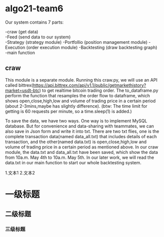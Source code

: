 # algo21-team6

Our system contains 7 parts:

  -craw (get data)  
  -Feed (send data to our system)  
  -Strategy (strategy module)
  -Portfollio (position management module)
  -Execution (order execution module)
  -Backtesting (draw backtesting graph)
  -main function
## craw
This module is a separate module. Running this craw.py, we will use an API called bittrex(https://api.bittrex.com/api/v1.1/public/getmarkethistory?market=usdt-btc) to get realtime bitcoin trading order. The to_dataframe.py perform the function that resamples the order flow to dataframe, which shows open,close,high,low and volume of trading price in a certain period (about 2-3mins,maybe has slightly difference). (btw: The time limit for getting is 60 requests per minute, so a time.sleep(1) is added.)

To save the data, we have two ways. One way is to implement MySQL database. But for convenience and data-sharing with teammates, we can also save in Json form and write it into txt. There are two txt flies, one is the complete transaction data(named data_all.txt) that includes details of each transaction, and the other(named data.txt) is open,close,high,low and volume of trading price in a certain period as mentioned above. 
In our craw module, the data.txt and data_all.txt have been saved, which show the data from 10a.m. May 4th to 10a.m. May 5th. In our later work, we will read the data.txt in our main function to start our whole backtesting system.


  1.文本1
  2.文本2

# 一级标题
## 二级标题
### 三级标题

